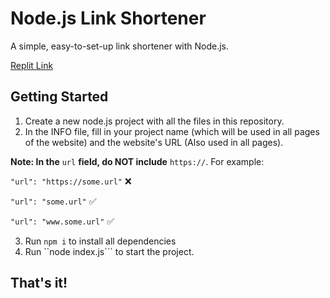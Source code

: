 # Node.js Link Shortener
A simple, easy-to-set-up link shortener with Node.js.

[Replit Link](https://replit.com/@tallphin/ShortLink)

## Getting Started
 1. Create a new node.js project with all the files in this repository.
 2. In the INFO file, fill in your project name (which will be used in all pages of the website) and the website's URL (Also used in all pages).
 
 
 **Note: In the** ```url``` **field, do NOT include** ```https://```. For example:
 
 ```"url": "https://some.url"``` ❌
 
 ```"url": "some.url"```  ✅
 
 ```"url": "www.some.url"``` ✅
 
 3. Run ```npm i``` to install all dependencies
 4. Run ``node index.js``` to start the project.
 
## That's it!
